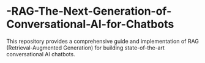 # -RAG-The-Next-Generation-of-Conversational-AI-for-Chatbots
This repository provides a comprehensive guide and implementation of RAG (Retrieval-Augmented Generation) for building state-of-the-art conversational AI chatbots.
